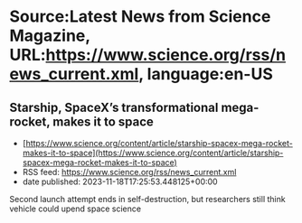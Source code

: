 # Source:Latest News from Science Magazine, URL:https://www.science.org/rss/news_current.xml, language:en-US

## Starship, SpaceX’s transformational mega-rocket, makes it to space
 - [https://www.science.org/content/article/starship-spacex-mega-rocket-makes-it-to-space](https://www.science.org/content/article/starship-spacex-mega-rocket-makes-it-to-space)
 - RSS feed: https://www.science.org/rss/news_current.xml
 - date published: 2023-11-18T17:25:53.448125+00:00

Second launch attempt ends in self-destruction, but researchers still think vehicle could upend space science

